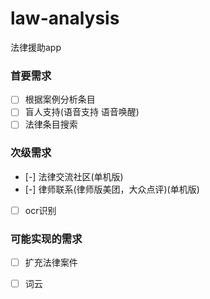 # law-analysis

法律援助app

### 首要需求

- [ ] 根据案例分析条目
- [ ] 盲人支持(语音支持 语音唤醒)
- [ ] 法律条目搜索

### 次级需求

- [-] 法律交流社区(单机版)
- [-] 律师联系(律师版美团，大众点评)(单机版)
- [ ] ocr识别

### 可能实现的需求

- [ ] 扩充法律案件
- [ ] 词云



